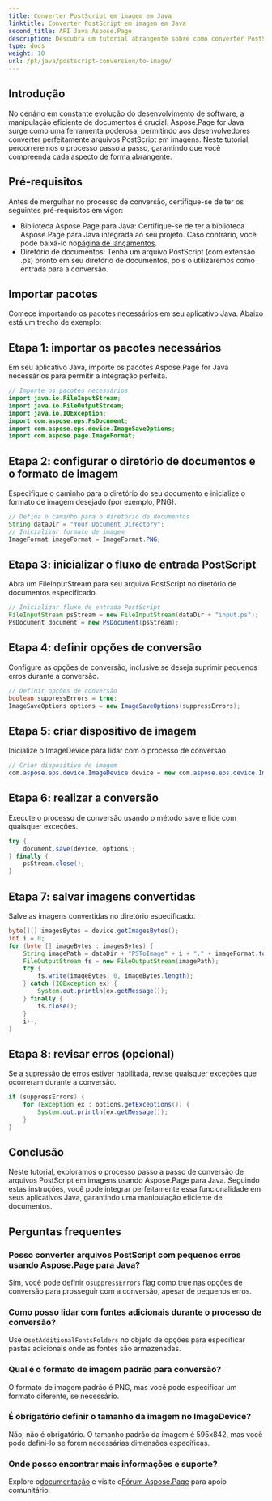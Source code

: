 ```yaml
---
title: Converter PostScript em imagem em Java
linktitle: Converter PostScript em imagem em Java
second_title: API Java Aspose.Page
description: Descubra um tutorial abrangente sobre como converter PostScript em imagens em Java usando Aspose.Page. Guia passo a passo, perguntas frequentes e pré-requisitos essenciais incluídos.
type: docs
weight: 10
url: /pt/java/postscript-conversion/to-image/
---
```

## Introdução
No cenário em constante evolução do desenvolvimento de software, a manipulação eficiente de documentos é crucial. Aspose.Page for Java surge como uma ferramenta poderosa, permitindo aos desenvolvedores converter perfeitamente arquivos PostScript em imagens. Neste tutorial, percorreremos o processo passo a passo, garantindo que você compreenda cada aspecto de forma abrangente.
## Pré-requisitos
Antes de mergulhar no processo de conversão, certifique-se de ter os seguintes pré-requisitos em vigor:
-  Biblioteca Aspose.Page para Java: Certifique-se de ter a biblioteca Aspose.Page para Java integrada ao seu projeto. Caso contrário, você pode baixá-lo no[página de lançamentos](https://releases.aspose.com/page/java/).
- Diretório de documentos: Tenha um arquivo PostScript (com extensão .ps) pronto em seu diretório de documentos, pois o utilizaremos como entrada para a conversão.
## Importar pacotes
Comece importando os pacotes necessários em seu aplicativo Java. Abaixo está um trecho de exemplo:
## Etapa 1: importar os pacotes necessários
Em seu aplicativo Java, importe os pacotes Aspose.Page for Java necessários para permitir a integração perfeita.
```java
// Importe os pacotes necessários
import java.io.FileInputStream;
import java.io.FileOutputStream;
import java.io.IOException;
import com.aspose.eps.PsDocument;
import com.aspose.eps.device.ImageSaveOptions;
import com.aspose.page.ImageFormat;

```
## Etapa 2: configurar o diretório de documentos e o formato de imagem
Especifique o caminho para o diretório do seu documento e inicialize o formato de imagem desejado (por exemplo, PNG).
```java
// Defina o caminho para o diretório de documentos
String dataDir = "Your Document Directory";
// Inicializar formato de imagem
ImageFormat imageFormat = ImageFormat.PNG;
```
## Etapa 3: inicializar o fluxo de entrada PostScript
Abra um FileInputStream para seu arquivo PostScript no diretório de documentos especificado.
```java
// Inicializar fluxo de entrada PostScript
FileInputStream psStream = new FileInputStream(dataDir + "input.ps");
PsDocument document = new PsDocument(psStream);
```
## Etapa 4: definir opções de conversão
Configure as opções de conversão, inclusive se deseja suprimir pequenos erros durante a conversão.
```java
// Definir opções de conversão
boolean suppressErrors = true;
ImageSaveOptions options = new ImageSaveOptions(suppressErrors);
```
## Etapa 5: criar dispositivo de imagem
Inicialize o ImageDevice para lidar com o processo de conversão.
```java
// Criar dispositivo de imagem
com.aspose.eps.device.ImageDevice device = new com.aspose.eps.device.ImageDevice();
```
## Etapa 6: realizar a conversão
Execute o processo de conversão usando o método save e lide com quaisquer exceções.
```java
try {
    document.save(device, options);
} finally {
    psStream.close();
}
```
## Etapa 7: salvar imagens convertidas
Salve as imagens convertidas no diretório especificado.
```java
byte[][] imagesBytes = device.getImagesBytes();
int i = 0;
for (byte [] imageBytes : imagesBytes) {
    String imagePath = dataDir + "PSToImage" + i + "." + imageFormat.toString().toLowerCase();
    FileOutputStream fs = new FileOutputStream(imagePath);
    try {
        fs.write(imageBytes, 0, imageBytes.length);
    } catch (IOException ex) {
        System.out.println(ex.getMessage());
    } finally {
        fs.close();
    }
    i++;
}
```
## Etapa 8: revisar erros (opcional)
Se a supressão de erros estiver habilitada, revise quaisquer exceções que ocorreram durante a conversão.
```java
if (suppressErrors) {
    for (Exception ex : options.getExceptions()) {
        System.out.println(ex.getMessage());
    }
}
```
## Conclusão
Neste tutorial, exploramos o processo passo a passo de conversão de arquivos PostScript em imagens usando Aspose.Page para Java. Seguindo estas instruções, você pode integrar perfeitamente essa funcionalidade em seus aplicativos Java, garantindo uma manipulação eficiente de documentos.
## Perguntas frequentes
### Posso converter arquivos PostScript com pequenos erros usando Aspose.Page para Java?
 Sim, você pode definir o`suppressErrors` flag como true nas opções de conversão para prosseguir com a conversão, apesar de pequenos erros.
### Como posso lidar com fontes adicionais durante o processo de conversão?
 Use o`setAdditionalFontsFolders` no objeto de opções para especificar pastas adicionais onde as fontes são armazenadas.
### Qual é o formato de imagem padrão para conversão?
O formato de imagem padrão é PNG, mas você pode especificar um formato diferente, se necessário.
### É obrigatório definir o tamanho da imagem no ImageDevice?
Não, não é obrigatório. O tamanho padrão da imagem é 595x842, mas você pode defini-lo se forem necessárias dimensões específicas.
### Onde posso encontrar mais informações e suporte?
 Explore o[documentação](https://reference.aspose.com/page/java/) e visite o[Fórum Aspose.Page](https://forum.aspose.com/c/page/39) para apoio comunitário.